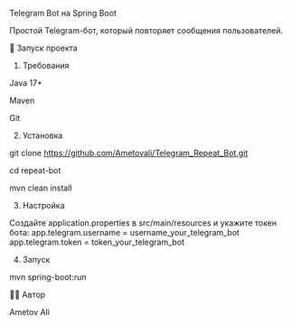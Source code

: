 Telegram Bot на Spring Boot

Простой Telegram-бот, который повторяет сообщения пользователей.

🚀 Запуск проекта

1. Требования

Java 17+

Maven

Git

2. Установка

git clone https://github.com/Ametovali/Telegram_Repeat_Bot.git

cd repeat-bot

mvn clean install

3. Настройка

Создайте application.properties в src/main/resources и укажите токен бота:
app.telegram.username = username_your_telegram_bot
app.telegram.token = token_your_telegram_bot

4. Запуск

mvn spring-boot:run

👨‍💻 Автор

Ametov Ali